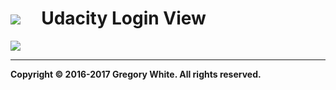 # ![][AppIcon]&nbsp;&nbsp;&nbsp;&nbsp;&nbsp;Udacity Login View

![][ULV]

---
**Copyright © 2016-2017 Gregory White. All rights reserved.**



[AppIcon]:  ../images/OnTheMap_80.png
[ULV]:      ../images/UdacityLoginView.png